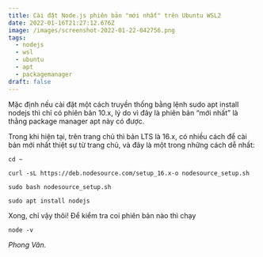```yaml
---
title: Cài đặt Node.js phiên bản "mới nhất" trên Ubuntu WSL2
date: 2022-01-16T21:27:12.676Z
image: /images/screenshot-2022-01-22-042756.png
tags:
  - nodejs
  - wsl
  - ubuntu
  - apt
  - packagemanager
draft: false
---
```

Mặc định nếu cài đặt một cách truyền thống bằng lệnh sudo apt install nodejs thì chỉ có phiên bản 10.x, lý do vì đây là phiên bản “mới nhất” là thằng package manager apt này có được.

Trong khi hiện tại, trên trang chủ thì bản LTS là 16.x, có nhiều cách để cài bản mới nhất thiệt sự từ trang chủ, và đây là một trong những cách dễ nhất:

`cd ~`

`curl -sL https://deb.nodesource.com/setup_16.x-o nodesource_setup.sh`

`sudo bash nodesource_setup.sh`

`sudo apt install nodejs`

Xong, chỉ vậy thôi! Để kiểm tra coi phiên bản nào thì chạy

`node -v`

*Phong Vân.*
